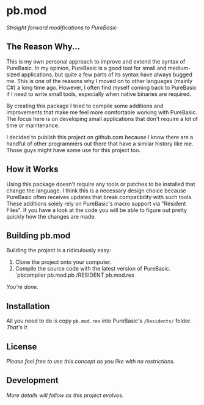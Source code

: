 pb.mod
======
*Straight forward modifications to PureBasic*



The Reason Why...
-----------------
This is my own personal approach to improve and extend the syntax of PureBasic. In my opinion, PureBasic is a good tool for small and medium-sized applications, but quite a few parts of its syntax have always bugged me. This is one of the reasons why I moved on to other languages (mainly C#) a long time ago. However, I often find myself coming back to PureBasic if I need to write small tools, especially when native binaries are required.

By creating this package I tried to compile some additions and improvements that make me feel more comfortable working with PureBasic. The focus here is on developing small applications that don't require a lot of time or maintenance.

I decided to publish this project on github.com because I know there are a handful of other programmers out there that have a similar history like me. Those guys might have some use for this project too.



How it Works
------------
Using this package doesn't require any tools or patches to be installed that change the language. I think this is a necessary design choice because PureBasic often receives updates that break compatibility with such tools. These additions solely rely on PureBasic's macro support via "Resident Files". If you have a look at the code you will be able to figure out pretty quickly how the changes are made.



Building pb.mod
---------------
Building the project is a ridiculously easy:

1. Clone the project onto your computer.
2. Compile the source code with the latest version of PureBasic.<br />
   `pbcompiler pb.mod.pb /RESIDENT pb.mod.res

*You're done.*



Installation
------------
All you need to do is copy `pb.mod.res` into PureBasic's `/Residents/` folder. *That's it.*



License
-------
*Please feel free to use this concept as you like with no restrictions.*



Development
-----------
*More details will follow as this project evolves.*


